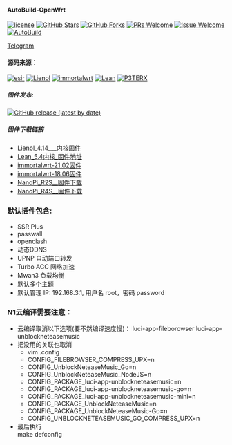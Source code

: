 ﻿#### AutoBuild-OpenWrt
[1]: https://img.shields.io/badge/license-GPLV2-brightgreen.svg
[2]: /LICENSE
[3]: https://img.shields.io/badge/PRs-welcome-brightgreen.svg
[4]: https://github.com/kenzok8/openwrt_Build/pulls
[5]: https://img.shields.io/badge/Issues-welcome-brightgreen.svg
[6]: https://github.com/kenzok8/openwrt_Build/issues/new
[7]: https://img.shields.io/github/v/release/hyird/Action-Openwrt
[8]: https://github.com/kenzok8/openwrt_Build/releases
[10]: https://img.shields.io/badge/Contact-telegram-blue
[11]: https://t.me/joinchat/JjxmyRZZXJWb74I-sCrryA
[12]: https://github.com/kenzok8/openwrt_Build/workflows/autobuild/badge.svg
[13]: https://github.com/kenzok8/openwrt_Build/actions

[![license][1]][2]
[![GitHub Stars](https://img.shields.io/github/stars/kenzok8/openwrt_Build.svg?style=flat-square&label=Stars)](https://github.com/kenzok8/openwrt_Build/stargazers)
[![GitHub Forks](https://img.shields.io/github/forks/kenzok8/openwrt_Build.svg?style=flat-square&label=Forks)](https://github.com/kenzok8/openwrt_Build)
[![PRs Welcome][3]][4]
[![Issue Welcome][5]][6]
[![AutoBuild][12]][13]

<a href="https://t.me/joinchat/JjxmyRZZXJWb74I-sCrryA" target="_blank">Telegram</a>



#### 源码来源：
[![esir](https://img.shields.io/badge/AutoBuild-esir-red.svg?style=flat&logo=appveyor)](https://github.com/esirplayground/AutoBuild-OpenWrt)
[![Lienol](https://img.shields.io/badge/passwall-openwrt-blueviolet.svg?style=flat&logo=appveyor)](https://github.com/xiaorouji/openwrt-passwall) 
[![immortalwrt](https://img.shields.io/badge/immortalwrt-openwrt-orange.svg?style=flat&logo=appveyor)](https://github.com/immortalwrt/immortalwrt) 
[![Lean](https://img.shields.io/badge/package-Lean-blueviolet.svg?style=flat&logo=appveyor)](https://github.com/coolsnowwolf/lede) 
[![P3TERX](https://img.shields.io/badge/Actions-P3TERX-success.svg?style=flat&logo=appveyor)](https://github.com/P3TERX/Actions-OpenWrt)


##### 固件发布:

[![GitHub release (latest by date)](https://img.shields.io/github/v/release/kenzok8/openwrt_Build?style=for-the-badge&label=Download)](https://github.com/kenzok78/Build-OpenWrt/releases/latest)


##### 固件下载链接

- [Lienol_4.14___内核固件](https://github.com/kenzok8/openwrt_Build/actions?query=workflow%3ALienol_4.14内核)
- [Lean_5.4内核_固件地址](https://github.com/kenzok8/openwrt_Build/actions?query=workflow%3ALean_5.4内核)
- [immortalwrt-21.02固件](https://github.com/kenzok8/openwrt_Build/actions?query=workflow%3Aopenwrt_21.02)
- [immortalwrt-18.06固件](https://github.com/kenzok8/openwrt_Build/actions?query=workflow%3Aopenwrt_18.06)
- [NanoPi_R2S__固件下载](https://github.com/kenzok8/openwrt_Build/actions?query=workflow%3ANanoPi_R2S)
- [NanoPi_R4S__固件下载](https://github.com/kenzok8/openwrt_Build/actions?query=workflow%3ANanoPi_R4S)

### 默认插件包含:

+ SSR Plus 
+ passwall
+ openclash
+ 动态DDNS
+ UPNP 自动端口转发
+ Turbo ACC 网络加速
+ Mwan3 负载均衡
+ 默认多个主题
+ 默认管理 IP: 192.168.3.1, 用户名 root，密码 password


### N1云编译需要注意：

* 云编译取消以下选项(要不然编译速度慢)：
  luci-app-fileborowser
  luci-app-unblockneteasemusic
* 把没用的关联也取消
  * vim .config
  * CONFIG_FILEBROWSER_COMPRESS_UPX=n
  * CONFIG_UnblockNeteaseMusic_Go=n
  * CONFIG_UnblockNeteaseMusic_NodeJS=n
  * CONFIG_PACKAGE_luci-app-unblockneteasemusic=n
  * CONFIG_PACKAGE_luci-app-unblockneteasemusic-go=n
  * CONFIG_PACKAGE_luci-app-unblockneteasemusic-mini=n
  * CONFIG_PACKAGE_UnblockNeteaseMusic=n
  * CONFIG_PACKAGE_UnblockNeteaseMusic-Go=n
  * CONFIG_UNBLOCKNETEASEMUSIC_GO_COMPRESS_UPX=n
* 最后执行  
  make defconfig
